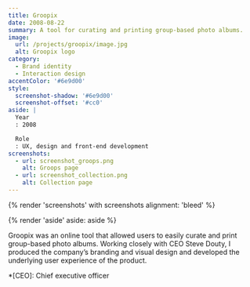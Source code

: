 ```yaml
---
title: Groopix
date: 2008-08-22
summary: A tool for curating and printing group-based photo albums.
image:
  url: /projects/groopix/image.jpg
  alt: Groopix logo
category:
  - Brand identity
  - Interaction design
accentColor: '#6e9d00'
style:
  screenshot-shadow: '#6e9d00'
  screenshot-offset: '#cc0'
aside: |
  Year
  : 2008

  Role
  : UX, design and front-end development
screenshots:
  - url: screenshot_groops.png
    alt: Groops page
  - url: screenshot_collection.png
    alt: Collection page
---
```

{% render 'screenshots' with screenshots
  alignment: 'bleed'
%}

{% render 'aside'
  aside: aside
%}

Groopix was an online tool that allowed users to easily curate and print group-based photo albums. Working closely with CEO Steve Douty, I produced the company’s branding and visual design and developed the underlying user experience of the product.

*[CEO]: Chief executive officer
